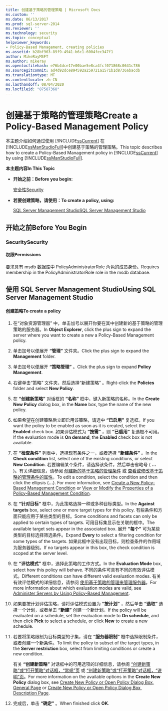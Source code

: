 ```yaml
---
title: 创建基于策略的管理策略 | Microsoft Docs
ms.custom: ''
ms.date: 06/13/2017
ms.prod: sql-server-2014
ms.reviewer: ''
ms.technology: security
ms.topic: conceptual
helpviewer_keywords:
- Policy-Based Management, creating policies
ms.assetid: b28bf963-89f9-4941-b6c1-6004fec347f1
author: MikeRayMSFT
ms.author: mikeray
ms.openlocfilehash: e76b4dce17e00bae5e8ca4fcf071868c0641c786
ms.sourcegitcommit: ad4d92dce894592a259721a1571b1d8736abacdb
ms.translationtype: MT
ms.contentlocale: zh-CN
ms.lasthandoff: 08/04/2020
ms.locfileid: "87587368"
---
```

# <a name="create-a-policy-based-management-policy"></a><span data-ttu-id="d5581-102">创建基于策略的管理策略</span><span class="sxs-lookup"><span data-stu-id="d5581-102">Create a Policy-Based Management Policy</span></span>
  <span data-ttu-id="d5581-103">本主题介绍如何通过使用 [!INCLUDE[ssCurrent](../../includes/sscurrent-md.md)] 在 [!INCLUDE[ssManStudioFull](../../includes/ssmanstudiofull-md.md)]中创建基于策略的管理策略。</span><span class="sxs-lookup"><span data-stu-id="d5581-103">This topic describes how to create a Policy-Based Management policy in [!INCLUDE[ssCurrent](../../includes/sscurrent-md.md)] by using [!INCLUDE[ssManStudioFull](../../includes/ssmanstudiofull-md.md)].</span></span>  
  
 <span data-ttu-id="d5581-104">**本主题内容**</span><span class="sxs-lookup"><span data-stu-id="d5581-104">**In This Topic**</span></span>  
  
-   <span data-ttu-id="d5581-105">**开始之前：**</span><span class="sxs-lookup"><span data-stu-id="d5581-105">**Before you begin:**</span></span>  
  
     [<span data-ttu-id="d5581-106">安全性</span><span class="sxs-lookup"><span data-stu-id="d5581-106">Security</span></span>](#Security)  
  
-   <span data-ttu-id="d5581-107">**若要创建策略，请使用：**</span><span class="sxs-lookup"><span data-stu-id="d5581-107">**To create a policy, using:**</span></span>  
  
     [<span data-ttu-id="d5581-108">SQL Server Management Studio</span><span class="sxs-lookup"><span data-stu-id="d5581-108">SQL Server Management Studio</span></span>](#SSMSProcedure)  
  
##  <a name="before-you-begin"></a><a name="BeforeYouBegin"></a> <span data-ttu-id="d5581-109">开始之前</span><span class="sxs-lookup"><span data-stu-id="d5581-109">Before You Begin</span></span>  
  
###  <a name="security"></a><a name="Security"></a> <span data-ttu-id="d5581-110">Security</span><span class="sxs-lookup"><span data-stu-id="d5581-110">Security</span></span>  
  
####  <a name="permissions"></a><a name="Permissions"></a> <span data-ttu-id="d5581-111">权限</span><span class="sxs-lookup"><span data-stu-id="d5581-111">Permissions</span></span>  
 <span data-ttu-id="d5581-112">要求具有 msdb 数据库中 PolicyAdministratorRole 角色的成员身份。</span><span class="sxs-lookup"><span data-stu-id="d5581-112">Requires membership in the PolicyAdministratorRole role in the msdb database.</span></span>  
  
##  <a name="using-sql-server-management-studio"></a><a name="SSMSProcedure"></a> <span data-ttu-id="d5581-113">使用 SQL Server Management Studio</span><span class="sxs-lookup"><span data-stu-id="d5581-113">Using SQL Server Management Studio</span></span>  
  
#### <a name="to-create-a-policy"></a><span data-ttu-id="d5581-114">创建策略</span><span class="sxs-lookup"><span data-stu-id="d5581-114">To create a policy</span></span>  
  
1.  <span data-ttu-id="d5581-115">在“对象资源管理器”  中，单击加号以展开你要在其中创建新的基于策略的管理策略的服务器。</span><span class="sxs-lookup"><span data-stu-id="d5581-115">In **Object Explorer**, click the plus sign to expand the server where you want to create a new a Policy-Based Management policy.</span></span>  
  
2.  <span data-ttu-id="d5581-116">单击加号以便展开 **“管理”** 文件夹。</span><span class="sxs-lookup"><span data-stu-id="d5581-116">Click the plus sign to expand the **Management** folder.</span></span>  
  
3.  <span data-ttu-id="d5581-117">单击加号以便展开 **“策略管理”** 。</span><span class="sxs-lookup"><span data-stu-id="d5581-117">Click the plus sign to expand **Policy Management**.</span></span>  
  
4.  <span data-ttu-id="d5581-118">右键单击“策略”  文件夹，然后选择“新建策略”  。</span><span class="sxs-lookup"><span data-stu-id="d5581-118">Right-click the **Policies** folder and select **New Policy**.</span></span>  
  
5.  <span data-ttu-id="d5581-119">在 **“创建新策略”** 对话框的 **“名称”** 框中，键入新策略的名称。</span><span class="sxs-lookup"><span data-stu-id="d5581-119">In the **Create New Policy** dialog box, in the **Name** box, type the name of the new policy.</span></span>  
  
6.  <span data-ttu-id="d5581-120">如果希望在创建策略后立即启用该策略，请选中 **“已启用”** 复选框。</span><span class="sxs-lookup"><span data-stu-id="d5581-120">If you want the policy to be enabled as soon as it is created, select the **Enabled** check box.</span></span> <span data-ttu-id="d5581-121">如果评估模式为 **“按需”** ，则 **“已启用”** 复选框不可用。</span><span class="sxs-lookup"><span data-stu-id="d5581-121">If the evaluation mode is **On demand**, the **Enabled** check box is not available.</span></span>  
  
7.  <span data-ttu-id="d5581-122">在 **“检查条件”** 列表中，选择现有条件之一，或者选择 **“新建条件”** 。</span><span class="sxs-lookup"><span data-stu-id="d5581-122">In the **Check condition** list, select one of the existing conditions, or select **New Condition**.</span></span> <span data-ttu-id="d5581-123">若要编辑某个条件，请选择该条件，然后单击省略号 ( **...** )。有关详细信息，请参阅 [创建新的基于策略的管理条件](create-a-new-policy-based-management-condition.md) 或 [查看或修改基于策略的管理条件的属性](view-or-modify-the-properties-of-a-policy-based-management-condition.md)。</span><span class="sxs-lookup"><span data-stu-id="d5581-123">To edit a condition, select the condition and then click the ellipsis (**...**). For more information, see [Create a New Policy-Based Management Condition](create-a-new-policy-based-management-condition.md) or [View or Modify the Properties of a Policy-Based Management Condition](view-or-modify-the-properties-of-a-policy-based-management-condition.md).</span></span>  
  
8.  <span data-ttu-id="d5581-124">在 **“针对目标”** 框中，为此策略选择一种或多种目标类型。</span><span class="sxs-lookup"><span data-stu-id="d5581-124">In the **Against targets** box, select one or more target types for this policy.</span></span> <span data-ttu-id="d5581-125">有些条件和方面只能应用于某些类型的目标。</span><span class="sxs-lookup"><span data-stu-id="d5581-125">Some conditions and facets can only be applied to certain types of targets.</span></span> <span data-ttu-id="d5581-126">可用目标集显示在关联的框中。</span><span class="sxs-lookup"><span data-stu-id="d5581-126">The available target sets appear in the associated box.</span></span> <span data-ttu-id="d5581-127">展开 **“每个”** 可为某些类型的目标选择筛选条件。</span><span class="sxs-lookup"><span data-stu-id="d5581-127">Expand **Every** to select a filtering condition for some types of the targets.</span></span> <span data-ttu-id="d5581-128">如果此框中没有出现目标，则检查条件的作用域为服务器级别。</span><span class="sxs-lookup"><span data-stu-id="d5581-128">If no targets appear in this box, the check condition is scoped at the server level.</span></span>  
  
9. <span data-ttu-id="d5581-129">在 **“评估模式”** 框中，选择此策略的工作方式。</span><span class="sxs-lookup"><span data-stu-id="d5581-129">In the **Evaluation Mode** box, select how this policy will behave.</span></span> <span data-ttu-id="d5581-130">不同的条件可具有不同的有效评估模式。</span><span class="sxs-lookup"><span data-stu-id="d5581-130">Different conditions can have different valid evaluation modes.</span></span> <span data-ttu-id="d5581-131">有关有效评估模式的详细信息，请参阅 [使用基于策略的管理来管理服务器](administer-servers-by-using-policy-based-management.md)。</span><span class="sxs-lookup"><span data-stu-id="d5581-131">For more information about which evaluation modes are valid, see [Administer Servers by Using Policy-Based Management](administer-servers-by-using-policy-based-management.md).</span></span>  
  
10. <span data-ttu-id="d5581-132">如果要按计划评估策略，请将评估模式设置为 **“按计划”** ，然后单击 **“选取”** 选择一个计划，或者单击 **“新建”** 创建一个新计划。</span><span class="sxs-lookup"><span data-stu-id="d5581-132">If the policy will be evaluated on a schedule, set the evaluation mode to **On schedule**, and then click **Pick** to select a schedule, or click **New** to create a new schedule.</span></span>  
  
11. <span data-ttu-id="d5581-133">若要将策略限制为目标类型的子集，请在 **“服务器限制”** 框中选择限制条件，或者创建一个新条件。</span><span class="sxs-lookup"><span data-stu-id="d5581-133">To limit the policy to subset of the target types, in the **Server restriction** box, select from limiting conditions or create a new condition.</span></span>  
  
     <span data-ttu-id="d5581-134">有关 **“创建新策略”** 对话框中的可用选项的详细信息，请参阅 [“创建新策略”或“打开策略”对话框，“常规”页](../../integration-services/general-page-of-integration-services-designers-options.md) 或 [“创建新策略”或“打开策略”对话框，“说明”页](create-new-policy-or-open-policy-dialog-box-description-page.md)。</span><span class="sxs-lookup"><span data-stu-id="d5581-134">For more information on the available options in the **Create New Policy** dialog box, see [Create New Policy or Open Policy Dialog Box, General Page](../../integration-services/general-page-of-integration-services-designers-options.md) or [Create New Policy or Open Policy Dialog Box, Description Page](create-new-policy-or-open-policy-dialog-box-description-page.md).</span></span>  
  
12. <span data-ttu-id="d5581-135">完成后，单击 **“确定”** 。</span><span class="sxs-lookup"><span data-stu-id="d5581-135">When finished click **OK**.</span></span>  
  
  
